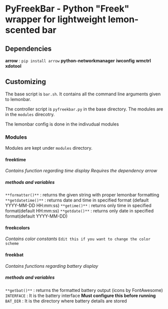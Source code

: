 # PyFreekBar - Python "Freek" wrapper for lightweight lemon-scented bar

## Dependencies
**arrow** : `pip install arrow`
**python-networkmanager**
**iwconfig**
**wmctrl**
**xdotool**
## Customizing
The base script is `bar.sh`. It contains all the command line arguments given to lemonbar.

The controller script is `pyfreekbar.py` in the base directory. The modules are in the `modules` direcotry. 

The lemonbar config is done in the indivudual modules

### Modules
Modules are kept under `modules` directory.
#### freektime
_Contains function regarding time display_
_Requires the dependency arrow_
##### methods and variables
`**formatter()**` : returns the given string with proper lemonbar formatting
`**getdatetime()**` : returns date and time in specified format (default YYYY-MM-DD HH:mm:ss)
`**getime()**` : returns only time in specified format(default HH:mm:ss)
`**getdate()**` : returns only date in specified format(default YYYY-MM-DD)

#### freekcolors
_Contains color constants_
`Edit this if you want to change the color scheme`

#### freekbat
_Contains functions regarding battery display_
##### methods and variables
`**getbat()**` : returns the formatted battery output (icons by FontAwesome)
`INTERFACE` : It is the battery interface **Must configure this before running**
`BAT_DIR` : It is the directory where battery details are stored
